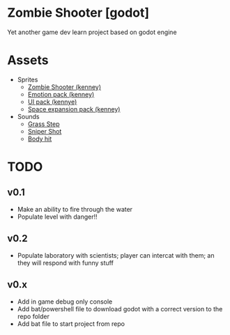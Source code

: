 # Zombie Shooter [godot]
Yet another game dev learn project based on godot engine

# Assets
 - Sprites
   - [Zombie Shooter (kenney)](https://kenney.nl/assets/topdown-shooter)
   - [Emotion pack (kenney)](https://kenney.nl/assets/emotes-pack)
   - [UI pack (kennye)](https://kenney.nl/assets/ui-pack)
   - [Space expansion pack (kenney)](https://kenney.nl/assets/ui-pack-space-expansion)
 - Sounds
   - [Grass Step](https://freesound.org/people/DRFX/sounds/347371/)
   - [Sniper Shot](https://freesound.org/people/LeMudCrab/sounds/163460/)
   - [Body hit](https://freesound.org/people/nextmaking/sounds/86003/)

# TODO
## v0.1

 - Make an ability to fire through the water
 - Populate level with danger!!

 ## v0.2
  - Populate laboratory with scientists; player can intercat with them; an they will respond with funny stuff

 ## v0.x
  - Add in game debug only console
  - Add bat/powershell file to download godot with a correct version to the repo folder
  - Add bat file to start project from repo